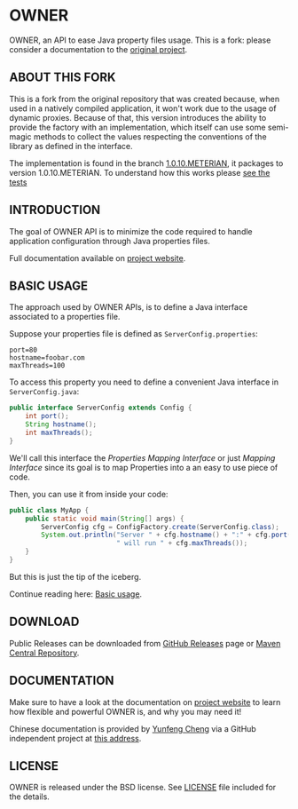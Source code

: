 OWNER
=====

OWNER, an API to ease Java property files usage. This is a fork: please consider 
a documentation to the [original project](https://github.com/lviggiano/owner/releases).


ABOUT THIS FORK
---------------

This is a fork from the original repository that was created because, when used 
in a natively compiled application, it won't work due to the usage of dynamic
proxies. Because of that, this version introduces the ability to provide the 
factory with an implementation, which itself can use some semi-magic methods
to collect the values respecting the conventions of the library as defined in 
the interface.

The implementation is found in the branch [1.0.10.METERIAN](https://github.com/MeterianHQ/owner/tree/1.0.10.METERIAN), it packages to version 1.0.10.METERIAN. To understand how this works please [see the tests](https://github.com/MeterianHQ/owner/tree/1.0.10.METERIAN/owner/src/test/java/org/aeonbits/owner/reconfigure)


INTRODUCTION
------------

The goal of OWNER API is to minimize the code required to handle
application configuration through Java properties files.

Full documentation available on [project website][website].

BASIC USAGE
-----------

The approach used by OWNER APIs, is to define a Java interface
associated to a properties file.

Suppose your properties file is defined
as `ServerConfig.properties`:

```properties
port=80
hostname=foobar.com
maxThreads=100
```

To access this property you need to define a convenient Java
interface in `ServerConfig.java`:

```java
public interface ServerConfig extends Config {
    int port();
    String hostname();
    int maxThreads();
}
```

We'll call this interface the *Properties Mapping Interface* or
just *Mapping Interface* since its goal is to map Properties into
a an easy to use piece of code.

Then, you can use it from inside your code:

```java
public class MyApp {
    public static void main(String[] args) {
        ServerConfig cfg = ConfigFactory.create(ServerConfig.class);
        System.out.println("Server " + cfg.hostname() + ":" + cfg.port() +
                           " will run " + cfg.maxThreads());
    }
}
```

But this is just the tip of the iceberg.

Continue reading here: [Basic usage](http://owner.aeonbits.org/docs/usage/).

DOWNLOAD
--------

Public Releases can be downloaded from [GitHub Releases](https://github.com/lviggiano/owner/releases) page or
[Maven Central Repository](http://search.maven.org/#search%7Cgav%7C1%7Cg%3A%22org.aeonbits.owner%22%20AND%20a%3A%22owner%22).


DOCUMENTATION
-------------

Make sure to have a look at the documentation on [project website][website]
to learn how flexible and powerful OWNER is, and why you may need it!

Chinese documentation is provided by [Yunfeng Cheng](https://github.com/cyfonly) via a GitHub independent project at
[this address][chinese-docs].

  [website]: http://owner.aeonbits.org
  [chinese-docs]: https://github.com/cyfonly/owner-doc


LICENSE
-------

OWNER is released under the BSD license.
See [LICENSE][] file included for the details.

  [LICENSE]: https://raw.github.com/lviggiano/owner/master/LICENSE
